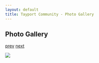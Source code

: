 ```yaml
---
layout: default
title: Tayport Community - Photo Gallery
---
```

## Photo Gallery

[prev](http://tayport.org.uk/photo/393) [next](http://tayport.org.uk/photo/395)

![ ](http://tayport.org.uk/media/394.jpg " ")

